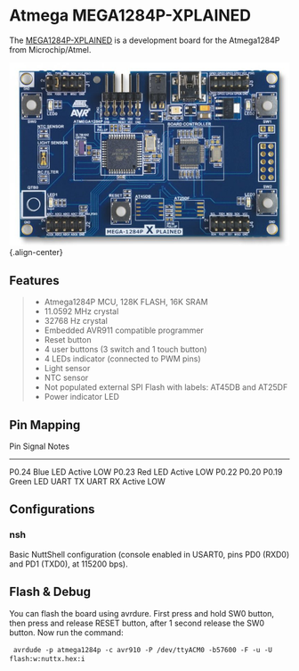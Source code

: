 Atmega MEGA1284P-XPLAINED
=========================

The
[MEGA1284P-XPLAINED](https://www.microchip.com/en-us/development-tool/ATMEGA1284P-XPLD)
is a development board for the Atmega1284P from Microchip/Atmel.

![Microchip/Atmega MEGA1284P-XPLAINED](board.jpg){.align-center}

Features
--------

> -   Atmega1284P MCU, 128K FLASH, 16K SRAM
> -   11.0592 MHz crystal
> -   32768 Hz crystal
> -   Embedded AVR911 compatible programmer
> -   Reset button
> -   4 user buttons (3 switch and 1 touch button)
> -   4 LEDs indicator (connected to PWM pins)
> -   Light sensor
> -   NTC sensor
> -   Not populated external SPI Flash with labels: AT45DB and AT25DF
> -   Power indicator LED

Pin Mapping
-----------

  Pin                 Signal                      Notes
  ------------------- --------------------------- ------------
  P0.24               Blue LED                    Active LOW
  P0.23               Red LED                     Active LOW
  P0.22 P0.20 P0.19   Green LED UART TX UART RX   Active LOW

Configurations
--------------

### nsh

Basic NuttShell configuration (console enabled in USART0, pins PD0
(RXD0) and PD1 (TXD0), at 115200 bps).

Flash & Debug
-------------

You can flash the board using avrdure. First press and hold SW0 button,
then press and release RESET button, after 1 second release the SW0
button. Now run the command:

     avrdude -p atmega1284p -c avr910 -P /dev/ttyACM0 -b57600 -F -u -U flash:w:nuttx.hex:i
